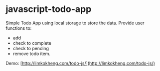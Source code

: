 # javascript-todo-app


Simple Todo App using local storage to store the data. Provide user functions to:

* add
* check to complete
* check to pending
* remove todo item.


Demo: [http://limkokheng.com/todo-js/](http://limkokheng.com/todo-js/)
